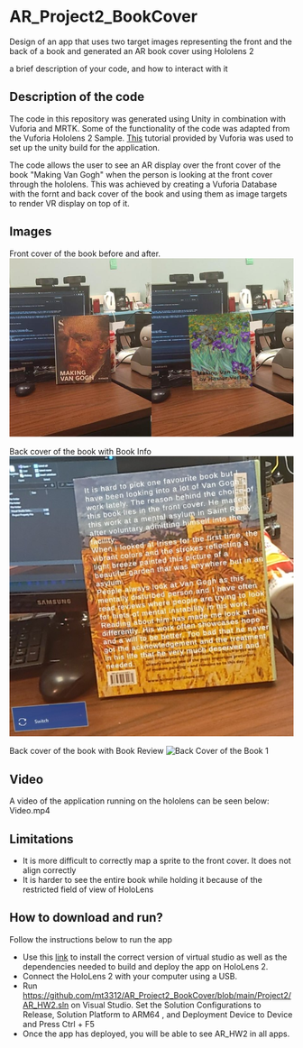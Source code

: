 # AR_Project2_BookCover
Design of an app that uses two target images representing the front and the back of a book and generated an AR book cover using Hololens 2

a brief description of your code, and how to interact with it

## Description of the code
The code in this repository was generated using Unity in combination with Vuforia and MRTK. Some of the functionality of the code was adapted from the Vuforia Hololens 2 Sample. [This](https://library.vuforia.com/articles/Solution/Working-with-the-HoloLens-sample-in-Unity.html) tutorial provided by Vuforia was used to set up the unity build for the application. 

The code allows the user to see an AR display over the front cover of the book "Making Van Gogh" when the person is looking at the front cover through the hololens. This was achieved by creating a Vuforia Database with the fornt and back cover of the book and using them as image targets to render VR display on top of it. 


## Images 
Front cover of the book before and after. 
<img src="Front (1).jpg"
     alt="Front Cover of the Book"
     style="float: center; margin-right: 10px;" />
     
Back cover of the book with Book Info
<img src="Back1.jpg"
     alt="Back Cover of the Book 1"
     style="float: center; margin-right: 10px;" />
     
Back cover of the book with Book Review
<img src="Back2.jpg"
     alt="Back Cover of the Book 1"
     style="float: center; margin-right: 10px;" />

## Video
A video of the application running on the hololens can be seen below:
Video.mp4

## Limitations
* It is more difficult to correctly map a sprite to the front cover. It does not align correctly 
* It is harder to see the entire book while holding it because of the restricted field of view of HoloLens

## How to download and run? 
Follow the instructions below to run the app
* Use this [link](https://library.vuforia.com/articles/Solution/Working-with-the-HoloLens-sample-in-Unity.html) to install the correct version of virtual studio as well as the dependencies needed to build and deploy the app on HoloLens 2.
* Connect the HoloLens 2 with your computer using a USB. 
* Run https://github.com/mt3312/AR_Project2_BookCover/blob/main/Project2/AR_HW2.sln on Visual Studio. Set the Solution Configurations to Release, Solution Platform to ARM64 , and Deployment Device to Device and Press Ctrl + F5  
* Once the app has deployed, you will be able to see AR_HW2 in all apps.  
